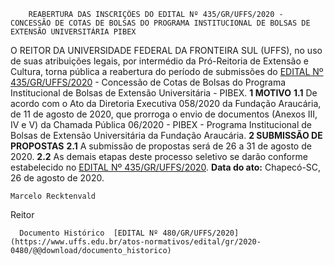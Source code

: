         REABERTURA DAS INSCRIÇÕES DO EDITAL Nº 435/GR/UFFS/2020 - CONCESSÃO DE COTAS DE BOLSAS DO PROGRAMA INSTITUCIONAL DE BOLSAS DE EXTENSÃO UNIVERSITÁRIA PIBEX  

 O REITOR DA UNIVERSIDADE FEDERAL DA FRONTEIRA SUL (UFFS), no uso de suas atribuições legais, por intermédio da Pró-Reitoria de Extensão e Cultura, torna pública a reabertura do período de submissões do [EDITAL Nº 435/GR/UFFS/2020](https://www.uffs.edu.br/atos-normativos/edital/gr/2020-0435) - Concessão de Cotas de Bolsas do Programa Institucional de Bolsas de Extensão Universitária - PIBEX.  **1 MOTIVO** **1.1**  De acordo com o Ato da Diretoria Executiva 058/2020 da Fundação Araucária, de 11 de agosto de 2020, que prorroga o envio de documentos (Anexos III, IV e V) da Chamada Pública 06/2020 - PIBEX - Programa Institucional de Bolsas de Extensão Universitária da Fundação Araucária.  **2 SUBMISSÃO DE PROPOSTAS** **2.1**  A submissão de propostas será de 26 a 31 de agosto de 2020. **2.2**  As demais etapas deste processo seletivo se darão conforme estabelecido no [EDITAL Nº 435/GR/UFFS/2020](https://www.uffs.edu.br/atos-normativos/edital/gr/2020-0435).        **Data do ato:** Chapecó-SC, 26 de agosto de 2020.   
 

    Marcelo Recktenvald   
 Reitor 

      Documento Histórico  [EDITAL Nº 480/GR/UFFS/2020](https://www.uffs.edu.br/atos-normativos/edital/gr/2020-0480/@@download/documento_historico)     
      